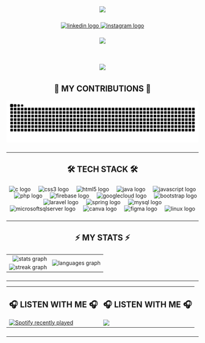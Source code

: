 <div align="center">
  <img height="150" src="https://camo.githubusercontent.com/62da68eb62b1e5f175f7d1f0191dd89a653d7908feb22d37d4a0ab07365d6791/68747470733a2f2f6d656469612e67697068792e636f6d2f6d656469612f4d3967624264396e6244724f5475314d71782f67697068792e676966"  />
</div>

###

<div align="center">
  <a href="https://www.linkedin.com/in/nureka-rodrigo/" target="_blank">
    <img src="https://img.shields.io/static/v1?message=LinkedIn&logo=linkedin&label=&color=0077B5&logoColor=white&labelColor=&style=for-the-badge" height="25" alt="linkedin logo"  />
  </a>
  <a href="https://www.instagram.com/nureka_rodrigo/" target="_blank">
    <img src="https://img.shields.io/static/v1?message=Instagram&logo=instagram&label=&color=E4405F&logoColor=white&labelColor=&style=for-the-badge" height="25" alt="instagram logo"  />
  </a>
</div>

###

<div align="center">
  <img src="https://visitor-badge.laobi.icu/badge?page_id=nureka99.nureka99" />
</div>

###

<h1 align="center">
    <img src="https://readme-typing-svg.herokuapp.com/?font=Righteous&size=35&center=true&vCenter=true&width=500&height=70&duration=4000&lines=Hi+There!+👋;+I'm+Nureka+Rodrigo!;" />
</h1>

###

<h2 align="center">🐍 MY CONTRIBUTIONS 🐍</h2>

<div align="center">
  <img alt="snake eating my contributions" src="https://raw.githubusercontent.com/nureka99/nureka99/output/github-contribution-grid-snake.svg" />
</div>

###

<hr/>

<h2 align="center">🛠 TECH STACK 🛠</h2>

###

<div align="center">
  <img src="https://cdn.jsdelivr.net/gh/devicons/devicon/icons/c/c-original.svg" height="40" alt="c logo"  />
  <img width="12" />
  <img src="https://cdn.jsdelivr.net/gh/devicons/devicon/icons/css3/css3-original.svg" height="40" alt="css3 logo"  />
  <img width="12" />
  <img src="https://cdn.jsdelivr.net/gh/devicons/devicon/icons/html5/html5-original.svg" height="40" alt="html5 logo"  />
  <img width="12" />
  <img src="https://cdn.jsdelivr.net/gh/devicons/devicon/icons/java/java-original.svg" height="40" alt="java logo"  />
  <img width="12" />
  <img src="https://cdn.jsdelivr.net/gh/devicons/devicon/icons/javascript/javascript-original.svg" height="40" alt="javascript logo"  />
  <img width="12" />
  <img src="https://cdn.jsdelivr.net/gh/devicons/devicon/icons/php/php-original.svg" height="40" alt="php logo"  />
  <img width="12" />
  <img src="https://cdn.jsdelivr.net/gh/devicons/devicon/icons/firebase/firebase-plain.svg" height="40" alt="firebase logo"  />
  <img width="12" />
  <img src="https://cdn.jsdelivr.net/gh/devicons/devicon/icons/googlecloud/googlecloud-original.svg" height="40" alt="googlecloud logo"  />
  <img width="12" />
  <img src="https://cdn.jsdelivr.net/gh/devicons/devicon/icons/bootstrap/bootstrap-original.svg" height="40" alt="bootstrap logo"  />
  <img width="12" />
  <img src="https://cdn.jsdelivr.net/gh/devicons/devicon/icons/laravel/laravel-plain.svg" height="40" alt="laravel logo"  />
  <img width="12" />
  <img src="https://cdn.jsdelivr.net/gh/devicons/devicon/icons/spring/spring-original.svg" height="40" alt="spring logo"  />
  <img width="12" />
  <img src="https://cdn.jsdelivr.net/gh/devicons/devicon/icons/mysql/mysql-original.svg" height="40" alt="mysql logo"  />
  <img width="12" />
  <img src="https://cdn.jsdelivr.net/gh/devicons/devicon/icons/microsoftsqlserver/microsoftsqlserver-plain.svg" height="40" alt="microsoftsqlserver logo"  />
  <img width="12" />
  <img src="https://cdn.jsdelivr.net/gh/devicons/devicon/icons/canva/canva-original.svg" height="40" alt="canva logo"  />
  <img width="12" />
  <img src="https://cdn.jsdelivr.net/gh/devicons/devicon/icons/figma/figma-original.svg" height="40" alt="figma logo"  />
  <img width="12" />
  <img src="https://cdn.jsdelivr.net/gh/devicons/devicon/icons/linux/linux-original.svg" height="40" alt="linux logo"  />
</div>

###

<hr/>

<h2 align="center">⚡ MY STATS ⚡</h2>

###

<div align="center">
    <table>
        <tr>
            <td align="right">
                <img src="https://github-readme-stats.vercel.app/api?username=nureka99&hide_rank=false&show_icons=true&include_all_commits=true&count_private=true&theme=dark&locale=en&order=1" alt="stats graph" />
            </td>
            <td rowspan="2">
                <img src="https://github-readme-stats.vercel.app/api/top-langs?username=nureka99&locale=en&layout=compact&card_width=320&langs_count=5&theme=dark&order=2&count_private=true" alt="languages graph" />
            </td>
        </tr>
        <tr>
            <td>
                <img src="https://streak-stats.demolab.com?user=nureka99&locale=en&mode=daily&theme=dark&border_radius=5&order=3" alt="streak graph" />
            </td>
        </tr>
    </table>
</div>

###

<hr/>

<div align="center">
    <table>
        <tr>
            <td>
            <h2 align="center">🎧 LISTEN WITH ME 🎧</h2>
<a href="https://open.spotify.com/user/zjqfkmbawszam1irs05fwxsls">
    <img src="https://spotify-github-profile.vercel.app/api/view?uid=zjqfkmbawszam1irs05fwxsls&cover_image=true&theme=default&show_offline=true&background_color=121212&interchange=true&bar_color=53b14f&bar_color_cover=false" alt="Spotify recently played"  />
  </a>
            </td>
            <td>
            <h2 align="center">🎧 LISTEN WITH ME 🎧</h2>
            <img align="center" src="https://github-readme-stats.vercel.app/api/wakatime?username=@nureka99&compact=True"/>
            </td>
        </tr>
    </table>
</div>

###

<hr/>
